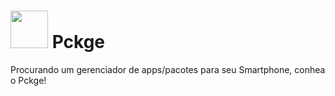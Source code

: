 # <img src="https://user-images.githubusercontent.com/69695537/159141554-31d95d3e-f8fb-40b1-92ec-267ba43aef48.png" height="60"> Pckge

Procurando um gerenciador de apps/pacotes para seu Smartphone, conhea o Pckge!
